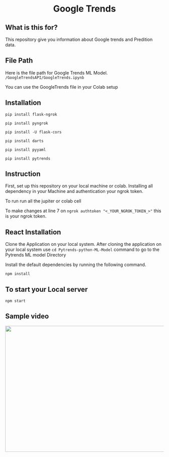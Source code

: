 <h1 align="center">
    <b> Google Trends </b> 
<br>
</h1>

## What is this for?
This repository give you information about Google trends and Predition data. 


## File Path
Here is the file path for Google Trends ML Model.
```/GoogleTrendsAPI/GoogleTrends.ipynb```

You can use the GoogleTrends file in your Colab setup

## Installation
```pip install flask-ngrok```

```pip install pyngrok```

```pip install -U flask-cors```

```pip install darts```

```pip install pyyaml```

```pip install pytrends```


## Instruction
First, set up this repository on your local machine or colab.
Installing all dependency in your Machine and authentication your ngrok token. 
 
To run 
run all the jupiter or colab cell

To make changes
at line 7 on ```ngrok authtoken "<_YOUR_NGROK_TOKEN_>"``` this is your ngrok token.



## React Installation

Clone the Application on your local system.
After cloning the application on your local system use ```cd Pytrends-python-ML-Model``` command to go to the Pytrends ML model Directory 

Install the default dependencies by running the following command.


```npm install```


## To start your Local server


```npm start```


## Sample video

<img src="./doc/pytrends.gif" width="700" height="400" />










